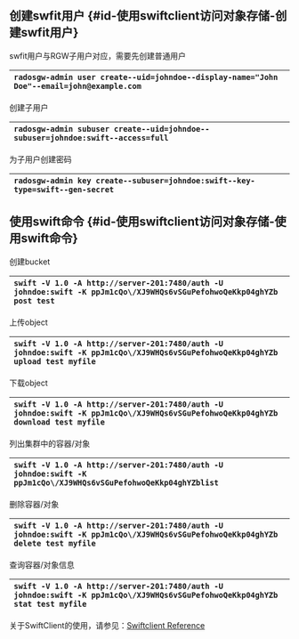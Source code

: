 ## 创建swfit用户 {#id-使用swiftclient访问对象存储-创建swfit用户}

swfit用户与RGW子用户对应，需要先创建普通用户

| `radosgw-admin user create--uid=johndoe--display-name="John Doe"--email=john@example.com` |
| :--- |


创建子用户

| `radosgw-admin subuser create--uid=johndoe--subuser=johndoe:swift--access=full` |
| :--- |


为子用户创建密码

| `radosgw-admin key create--subuser=johndoe:swift--key-type=swift--gen-secret` |
| :--- |


## 使用swift命令 {#id-使用swiftclient访问对象存储-使用swift命令}

创建bucket

| `swift -V 1.0 -A http://server-201:7480/auth -U johndoe:swift -K ppJm1cQo\/XJ9WHQs6vSGuPefohwoQeKkp04ghYZb post test` |
| :--- |


上传object

| `swift -V 1.0 -A http://server-201:7480/auth -U johndoe:swift -K ppJm1cQo\/XJ9WHQs6vSGuPefohwoQeKkp04ghYZb upload test myfile` |
| :--- |


下载object

| `swift -V 1.0 -A http://server-201:7480/auth -U johndoe:swift -K ppJm1cQo\/XJ9WHQs6vSGuPefohwoQeKkp04ghYZb download test myfile` |
| :--- |


列出集群中的容器/对象

| `swift -V 1.0 -A http://server-201:7480/auth -U johndoe:swift -K ppJm1cQo\/XJ9WHQs6vSGuPefohwoQeKkp04ghYZblist` |
| :--- |


删除容器/对象

| `swift -V 1.0 -A http://server-201:7480/auth -U johndoe:swift -K ppJm1cQo\/XJ9WHQs6vSGuPefohwoQeKkp04ghYZb delete test myfile` |
| :--- |


查询容器/对象信息

| `swift -V 1.0 -A http://server-201:7480/auth -U johndoe:swift -K ppJm1cQo\/XJ9WHQs6vSGuPefohwoQeKkp04ghYZb stat test myfile` |
| :--- |


关于SwiftClient的使用，请参见：[Swiftclient Reference](http://docs.openstack.org/cli-reference/swift.html)

